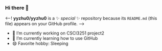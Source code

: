 ### Hi there 👋


<--!
**yyzhu0/yyzhu0** is a ✨ _special_ ✨ repository because its `README.md` (this file) appears on your GitHub profile.
-->
- 🔭 I’m currently working on CSCI3251 project2
- 🌱 I’m currently learning how to use GitHub
- 😄 Favorite hobby: Sleeping

